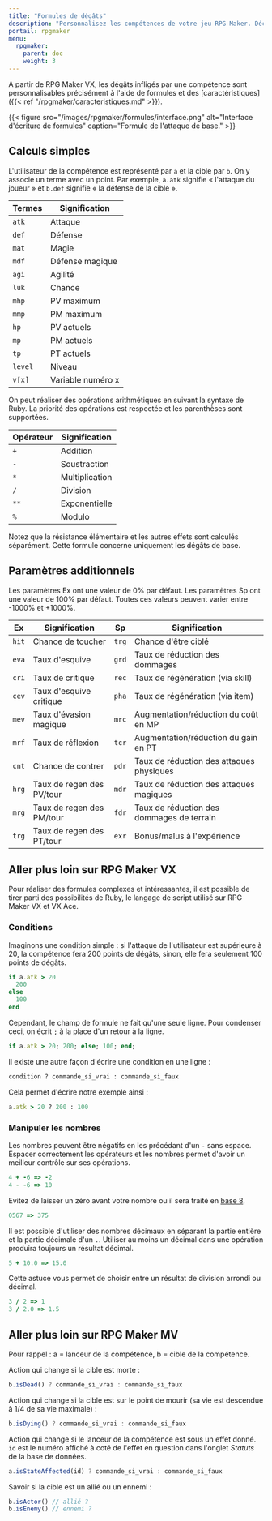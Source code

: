 ```yaml
---
title: "Formules de dégâts"
description: "Personnalisez les compétences de votre jeu RPG Maker. Découvrez toutes les commandes disponibles et réalisez des formules complexes en un clin d'œil."
portail: rpgmaker
menu:
  rpgmaker:
    parent: doc
    weight: 3
---
```


A partir de RPG Maker VX, les dégâts infligés par une compétence sont personnalisables précisément à l'aide de formules et des [caractéristiques]({{< ref "/rpgmaker/caracteristiques.md" >}}).

{{< figure src="/images/rpgmaker/formules/interface.png" alt="Interface d'écriture de formules" caption="Formule de l'attaque de base." >}}

## Calculs simples

L'utilisateur de la compétence est représenté par `a` et la cible par `b`. On y associe un terme avec un point. Par exemple, `a.atk` signifie « l'attaque du joueur » et `b.def` signifie « la défense de la cible ».

Termes | Signification
-------|------------------
`atk`  | Attaque
`def`  | Défense
`mat`  | Magie
`mdf`  | Défense magique
`agi`  | Agilité
`luk`  | Chance
`mhp`  | PV maximum
`mmp`  | PM maximum
`hp`   |  PV actuels
`mp`   | PM actuels
`tp`   | PT actuels
`level`| Niveau
`v[x]` | Variable numéro x

On peut réaliser des opérations arithmétiques en suivant la syntaxe de Ruby. La priorité des opérations est respectée et les parenthèses sont supportées.

Opérateur | Signification
----------|-----------------
`+`       | Addition
`-`       | Soustraction
`*`       | Multiplication
`/`       | Division
`**`      | Exponentielle
`%`       | Modulo

Notez que la résistance élémentaire et les autres effets sont calculés séparément. Cette formule concerne uniquement les dégâts de base.

## Paramètres additionnels

Les paramètres Ex ont une valeur de 0% par défaut. Les paramètres Sp ont une valeur de 100% par défaut. Toutes ces valeurs peuvent varier entre -1000% et +1000%.

Ex    |Signification            |Sp    |Signification
------|-------------------------|------|-----------------------------------------
`hit` |Chance de toucher        |`trg` |Chance d'être ciblé
`eva` |Taux d'esquive           |`grd` |Taux de réduction des dommages
`cri` |Taux de critique         |`rec` |Taux de régénération (via skill)
`cev` |Taux d'esquive critique  |`pha` |Taux de régénération (via item)
`mev` |Taux d'évasion magique   |`mrc` |Augmentation/réduction du coût en MP
`mrf` |Taux de réflexion        |`tcr` |Augmentation/réduction du gain en PT
`cnt` |Chance de contrer        |`pdr` |Taux de réduction des attaques physiques
`hrg` |Taux de regen des PV/tour|`mdr` |Taux de réduction des attaques magiques
`mrg` |Taux de regen des PM/tour|`fdr` |Taux de réduction des dommages de terrain
`trg` |Taux de regen des PT/tour|`exr` |Bonus/malus à l'expérience

## Aller plus loin sur RPG Maker VX

Pour réaliser des formules complexes et intéressantes, il est possible de tirer parti des possibilités de Ruby, le langage de script utilisé sur RPG Maker VX et VX Ace.

### Conditions

Imaginons une condition simple : si l'attaque de l'utilisateur est supérieure à 20, la compétence fera 200 points de dégâts, sinon, elle fera seulement 100 points de dégâts.

```ruby
if a.atk > 20
  200
else
  100
end
```

Cependant, le champ de formule ne fait qu'une seule ligne. Pour condenser ceci, on écrit `;` à la place d'un retour à la ligne.

```ruby
if a.atk > 20; 200; else; 100; end;
```

Il existe une autre façon d'écrire une condition en une ligne :

```ruby
condition ? commande_si_vrai : commande_si_faux
```

Cela permet d'écrire notre exemple ainsi :

```ruby
a.atk > 20 ? 200 : 100
```

### Manipuler les nombres

Les nombres peuvent être négatifs en les précédant d'un `-` sans espace. Espacer correctement les opérateurs et les nombres permet d'avoir un meilleur contrôle sur ses opérations.

```ruby
4 + -6 => -2
4 - -6 => 10
```

Evitez de laisser un zéro avant votre nombre ou il sera traité en [base 8](https://fr.wikipedia.org/wiki/Syst%C3%A8me_octal).

```ruby
0567 => 375
```

Il est possible d'utiliser des nombres décimaux en séparant la partie entière et la partie décimale d'un `.`. Utiliser au moins un décimal dans une opération produira toujours un résultat décimal.

```ruby
5 + 10.0 => 15.0
```

Cette astuce vous permet de choisir entre un résultat de division arrondi ou décimal.

```ruby
3 / 2 => 1
3 / 2.0 => 1.5
```

## Aller plus loin sur RPG Maker MV

Pour rappel : a = lanceur de la compétence, b = cible de la compétence.

Action qui change si la cible est morte :

```js
b.isDead() ? commande_si_vrai : commande_si_faux
```

Action qui change si la cible est sur le point de mourir (sa vie est descendue à 1/4 de sa vie maximale) :

```js
b.isDying() ? commande_si_vrai : commande_si_faux
```

Action qui change si le lanceur de la compétence est sous un effet donné. `id` est le numéro affiché à coté de l'effet en question dans l'onglet *Statuts* de la base de données.

```js
a.isStateAffected(id) ? commande_si_vrai : commande_si_faux
```

Savoir si la cible est un allié ou un ennemi :

```js
b.isActor() // allié ?
b.isEnemy() // ennemi ?
```

